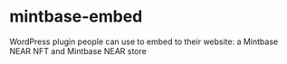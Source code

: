 # mintbase-embed
 WordPress plugin people can use to embed to their website:  a Mintbase NEAR NFT  and  Mintbase NEAR store
